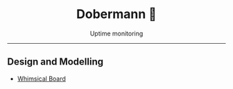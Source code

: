 <h1 style="text-align: center">Dobermann 🦮</h1>
<p style="text-align: center">Uptime monitoring</p>
<hr>



## Design and Modelling

- [Whimsical Board](https://whimsical.com/doberman-mvp-KSeahkKitCd9TMYf7M68ii)